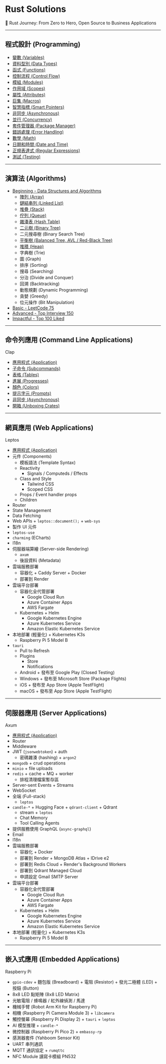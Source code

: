 # Rust Solutions

🦀 Rust Journey: From Zero to Hero, Open Source to Business Applications

---

## 程式設計 (Programming)

- [變數 (Variables)](./programming/Variables.md)
- [資料型別 (Data Types)](./programming/DataTypes.md)
- [函式 (Functions)](./programming/Functions.md)
- [控制流程 (Control Flow)](./programming/ControlFlow.md)
- [模組 (Modules)](./programming/Modules.md)
- [作用域 (Scopes)](./programming/Scopes.md)
- [屬性 (Attributes)](./programming/Attributes.md)
- [巨集 (Macros)](./programming/Macros.md)
- [智慧指標 (Smart Pointers)](./programming/SmartPointers.md)
- [非同步 (Asynchronous)](./programming/Asynchronous.md)
- [並行 (Concurrency)](./programming/Concurrency.md)
- [套件管理器 (Package Manager)](./programming/PackageManager.md)
- [錯誤處理 (Error Handling)](./programming/ErrorHandling.md)
- [數學 (Math)](./programming/Math.md)
- [日期和時間 (Date and Time)](./programming/DateAndTime.md)
- [正規表達式 (Regular Expressions)](./programming/RegularExpressions.md)
- [測試 (Testing)](./programming/Testing.md)

---

## 演算法 (Algorithms)

- [Beginning - Data Structures and Algorithms](./algorithms/Beginning.md)
  - [陣列 (Array)](./algorithms/Beginning.md#陣列-array)
  - [鏈結串列 (Linked List)](./algorithms/Beginning.md#鏈結串列-linked-list)
  - [堆疊 (Stack)](./algorithms/Beginning.md#堆疊-stack)
  - [佇列 (Queue)](./algorithms/Beginning.md#佇列-queue)
  - [雜湊表 (Hash Table)](./algorithms/Beginning.md#雜湊表-hash-table)
  - [二元樹 (Binary Tree)](./algorithms/Beginning.md#二元樹-binary-tree)
  - 二元搜尋樹 (Binary Search Tree)
  - [平衡樹 (Balanced Tree, AVL / Red-Black Tree)](./algorithms/Beginning.md#平衡樹-balanced-tree-avl--red-black-tree)
  - [堆積 (Heap)](./algorithms/Beginning.md#堆積-heap)
  - 字典樹 (Trie)
  - 圖 (Graph)
  - 排序 (Sorting)
  - 搜尋 (Searching)
  - 分治 (Divide and Conquer)
  - 回溯 (Backtracking)
  - 動態規劃 (Dynamic Programming)
  - 貪婪 (Greedy)
  - 位元操作 (Bit Manipulation)
- [Basic - LeetCode 75](./algorithms/Basic.md)
- [Advanced - Top Interview 150](./algorithms/Advanced.md)
- [Impactful - Top 100 Liked](./algorithms/Impactful.md)

---

## 命令列應用 (Command Line Applications)

Clap

- [應用程式 (Application)](./command-line/CommandLine.md#應用程式-application)
- [子命令 (Subcommands)](./command-line/CommandLine.md#子命令-subcommands)
- [表格 (Tables)](./command-line/CommandLine.md#表格-tables)
- [進展 (Progresses)](./command-line/CommandLine.md#進展-progresses)
- [顏色 (Colors)](./command-line/CommandLine.md#顏色-colors)
- [提示字元 (Prompts)](./command-line/CommandLine.md#提示字元-prompts)
- [非同步 (Asynchronous)](./command-line/CommandLine.md#非同步-asynchronous)
- [開箱 (Unboxing Crates)](./command-line/CommandLine.md#開箱-unboxing-crates)

---

## 網頁應用 (Web Applications)

Leptos

- [應用程式 (Application)](./web/Application.md)
- 元件 (Components)
  - 模板語法 (Template Syntax)
  - Reactivity
    - Signals / Computeds / Effects
  - Class and Style
    - Tailwind CSS
    - Scoped CSS
  - Props / Event handler props
  - Children
- Router
- State Management
- Data Fetching
- Web APIs + `leptos::document();` + `web-sys`
- 製作 UI 元件
- `leptos-use`
- `charming` (ECharts)
- I18n
- 伺服器端算繪 (Server-side Rendering)
  - `axum`
  - 後設資料 (Metadata)
- 雲端服務部署
  - 容器化 + Caddy Server + Docker
  - 部署到 Render
- 雲端平台部署
  - 容器化全代管部署
    - Google Cloud Run
    - Azure Container Apps
    - AWS Fargate
  - Kubernetes + Helm
    - Google Kubernetes Engine
    - Azure Kubernetes Service
    - Amazon Elastic Kubernetes Service
- 本地部署 (輕量化) + Kubernetes K3s
  - Raspberry Pi 5 Model B
- `tauri`
  - Pull to Refresh
  - Plugins
    - Store
    - Notifications
  - Android + 發布至 Google Play (Closed Testing)
  - Windows + 發布至 Microsoft Store (Package Flights)
  - iOS + 發布至 App Store (Apple TestFlight)
  - macOS + 發布至 App Store (Apple TestFlight)

---

## 伺服器應用 (Server Applications)

Axum

- [應用程式 (Application)](./server/Application.md)
- Router
- Middleware
- JWT (`jsonwebtoken`) + auth
  - 密碼雜湊 (hashing) + `argon2`
- `mongodb` + crud operations
- `minio` + file uploads
- `redis` + cache + MQ + worker
  - 排程清理檔案暫存區
- Server-sent Events + Streams
- WebSocket
- 全端 (Full-stack)
  - `leptos`
- `candle-*` + Hugging Face + `qdrant-client` + Qdrant
  - stream + `leptos`
  - Chat Memory
  - Tool Calling Agents
- 提供服務使用 GraphQL (`async-graphql`)
- Email
- I18n
- 雲端服務部署
  - 容器化 + Docker
  - 部署到 Render + MongoDB Atlas + IDrive e2
  - 部署到 Redis Cloud + Render's Background Workers
  - 部署到 Qdrant Managed Cloud
  - 申請設定 Gmail SMTP Server
- 雲端平台部署
  - 容器化全代管部署
    - Google Cloud Run
    - Azure Container Apps
    - AWS Fargate
  - Kubernetes + Helm
    - Google Kubernetes Engine
    - Azure Kubernetes Service
    - Amazon Elastic Kubernetes Service
- 本地部署 (輕量化) + Kubernetes K3s
  - Raspberry Pi 5 Model B

---

## 嵌入式應用 (Embedded Applications)

Raspberry Pi

- `gpio-cdev` + 麵包版 (Breadboard) + 電阻 (Resistor) + 發光二極體 (LED) + 按鈕 (Button)
- 8x8 LED 點矩陣 (8x8 LED Matrix)
- 光敏電阻 / 蜂鳴器 / 紅外線偵測 / 馬達
- 機械手臂 (Robot Arm Kit for Raspberry Pi)
- 相機 (Raspberry Pi Camera Module 3) + `libcamera`
- 觸控螢幕 (Raspberry Pi Display 2) + `tauri` + `leptos`
- AI 模型推理 + `candle-*`
- 微控制器 (Raspberry Pi Pico 2) + `embassy-rp`
- 感測器套件 (Yahboom Sensor Kit)
- UART 串列通訊
- MQTT 通訊協定 + `rumqttc`
- NFC Module 讀寫卡模組 PN532
